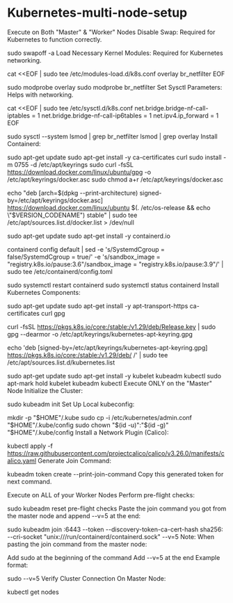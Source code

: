 # Kubernetes-multi-node-setup

Execute on Both "Master" & "Worker" Nodes
Disable Swap: Required for Kubernetes to function correctly.

sudo swapoff -a
Load Necessary Kernel Modules: Required for Kubernetes networking.

cat <<EOF | sudo tee /etc/modules-load.d/k8s.conf
overlay
br_netfilter
EOF

sudo modprobe overlay
sudo modprobe br_netfilter
Set Sysctl Parameters: Helps with networking.

cat <<EOF | sudo tee /etc/sysctl.d/k8s.conf
net.bridge.bridge-nf-call-iptables  = 1
net.bridge.bridge-nf-call-ip6tables = 1
net.ipv4.ip_forward                 = 1
EOF

sudo sysctl --system
lsmod | grep br_netfilter
lsmod | grep overlay
Install Containerd:

sudo apt-get update
sudo apt-get install -y ca-certificates curl
sudo install -m 0755 -d /etc/apt/keyrings
sudo curl -fsSL https://download.docker.com/linux/ubuntu/gpg -o /etc/apt/keyrings/docker.asc
sudo chmod a+r /etc/apt/keyrings/docker.asc

echo "deb [arch=$(dpkg --print-architecture) signed-by=/etc/apt/keyrings/docker.asc] https://download.docker.com/linux/ubuntu $(. /etc/os-release && echo \"$VERSION_CODENAME\") stable" | sudo tee /etc/apt/sources.list.d/docker.list > /dev/null

sudo apt-get update
sudo apt-get install -y containerd.io

containerd config default | sed -e 's/SystemdCgroup = false/SystemdCgroup = true/' -e 's/sandbox_image = "registry.k8s.io\/pause:3.6"/sandbox_image = "registry.k8s.io\/pause:3.9"/' | sudo tee /etc/containerd/config.toml

sudo systemctl restart containerd
sudo systemctl status containerd
Install Kubernetes Components:

sudo apt-get update
sudo apt-get install -y apt-transport-https ca-certificates curl gpg

curl -fsSL https://pkgs.k8s.io/core:/stable:/v1.29/deb/Release.key | sudo gpg --dearmor -o /etc/apt/keyrings/kubernetes-apt-keyring.gpg

echo 'deb [signed-by=/etc/apt/keyrings/kubernetes-apt-keyring.gpg] https://pkgs.k8s.io/core:/stable:/v1.29/deb/ /' | sudo tee /etc/apt/sources.list.d/kubernetes.list

sudo apt-get update
sudo apt-get install -y kubelet kubeadm kubectl
sudo apt-mark hold kubelet kubeadm kubectl
Execute ONLY on the "Master" Node
Initialize the Cluster:

sudo kubeadm init
Set Up Local kubeconfig:

mkdir -p "$HOME"/.kube
sudo cp -i /etc/kubernetes/admin.conf "$HOME"/.kube/config
sudo chown "$(id -u)":"$(id -g)" "$HOME"/.kube/config
Install a Network Plugin (Calico):

kubectl apply -f https://raw.githubusercontent.com/projectcalico/calico/v3.26.0/manifests/calico.yaml
Generate Join Command:

kubeadm token create --print-join-command
Copy this generated token for next command.

Execute on ALL of your Worker Nodes
Perform pre-flight checks:

sudo kubeadm reset pre-flight checks
Paste the join command you got from the master node and append --v=5 at the end:

sudo kubeadm join <private-ip-of-control-plane>:6443 --token <token> --discovery-token-ca-cert-hash sha256:<hash> --cri-socket 
"unix:///run/containerd/containerd.sock" --v=5
Note: When pasting the join command from the master node:

Add sudo at the beginning of the command
Add --v=5 at the end
Example format:

sudo <paste-join-command-here> --v=5
Verify Cluster Connection
On Master Node:

kubectl get nodes

